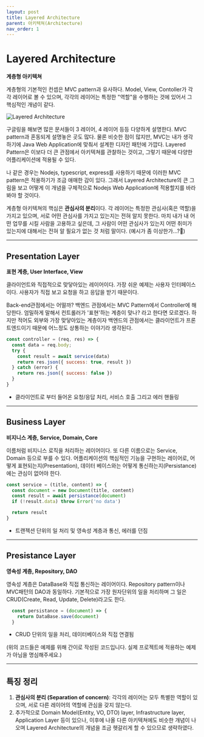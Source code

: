 ```yaml
---
layout: post
title: Layered Architecture
parent: 아키텍쳐(Architecture)
nav_order: 1
---
```


# Layered Architecture
**계층형 아키텍쳐**

계층형의 기본적인 컨셉은 MVC pattern과 유사하다. Model, View, Contoller가 각각 레이어로 볼 수 있으며, 각각의 레이어는 특정한 "역할"을 수행하는 것에 있어서 그 핵심적인 개념이 같다.

![Layered Architecture](../../../assets/images/architecture_layered.png)

구글링을 해보면 많은 문서들이 3 레이어, 4 레이어 등등 다양하게 설명한다. MVC pattern과 혼동되게 설명놓은 곳도 많다. 물론 비슷한 점이 많지만, MVC는 내가 생각하기에 Java Web Application에 맞춰서 설계한 디자인 패턴에 가깝다. Layered Pattern은 이보다 더 큰 관점에서 아키텍쳐를 관찰하는 것이고, 그렇기 때문에 다양한 어플리케이션에 적용될 수 있다.

나 같은 경우는 Nodejs, typescript, express를 사용하기 때문에 이러한 MVC pattern은 적용하기가 조금 애매한 감이 있다. 그래서 Layered Architecture의 큰 그림을 보고 어떻게 이 개념을 구체적으로  Nodejs Web Application에 적용할지를 바라봐야 할 것이다.

계층형 아키텍쳐의 핵심은 **관심사의 분리**이다. 각 레이어는 특정한 관심사(혹은 역할)을 가지고 있으며, 서로 어떤 관심사를 가지고 있는지는 전혀 알지 못한다.
마치 내가 내 어떤 업무를 시킬 사람을 고용하고 싶은데, 그 사람이 어떤 관심사가 있는지 어떤 취미가 있는지에 대해서는 전혀 알 필요가 없는 것 처럼 말이다. (예시가 좀 이상한가...?🤔)

* * *

## Presentation Layer
**표현 계층, User Interface, View**

클라이언트와 직접적으로 맞닿아있는 레이어이다. 가장 쉬운 예제는 사용자 인터페이스이다. 사용자가 직접 보고 요청을 하고 응답을 받기 때문이다.

Back-end관점에서는 어떨까?
백엔드 관점에서는 MVC Pattern에서 Controller에 해당한다. 엄밀하게 말해서 컨트롤러가 '표현'하는 계층이 맞나? 라고 한다면 모르겠다. 하지만 적어도 외부와 가장 맞닿아있는 계층이자 백엔드의 관점에서는 클라이언트가 프론트엔드이기 때문에 어느정도 상통하는 이야기라 생각된다.
```javascript
const controller = (req, res) => {
  const data = req.body;
  try {
    const result = await service(data)
    return res.json({ success: true, result })
  } catch (error) {
    return res.json({ success: false })
  }
}
```
* 클라이언트로 부터 들어온 요청/응답 처리, 서비스 호출 그리고 에러 핸들링

* * *

## Business Layer
**비지니스 계층, Service, Domain, Core**

이름처럼 비지니스 로직을 처리하는 레이어이다. 또 다른 이름으로는 Service, Domain 등으로 부를 수 있다. 어플리케이션의 핵심적인 기능을 구현하는 레이어로, 어떻게 표현되는지(Presentation), 데이터 베이스와는 어떻게 통신하는지(Persistance)에는 관심이 없어야 한다.
```javascript
const service = (title, content) => {
  const document = new Document(title, content)
  const result = await persistance(document)
  if (!result.data) throw Error('no data')

  return result
}
```
* 트랜젝션 단위의 일 처리 및 영속성 계층과 통신, 에러를 던짐

* * *

## Presistance Layer
**영속성 계층, Repository, DAO**

영속성 계층은 DataBase와 직접 통신하는 레이어이다. Repository pattern이나 MVC패턴의 DAO과 동일하다. 기본적으로 가장 원자단위의 일을 처리하며 그 일은 CRUD(Create, Read, Update, Delete)라고도 한다.
```javascript
  const persistance = (document) => {
    return DataBase.save(document)
  }
```
* CRUD 단위의 일을 처리, 데이터베이스와 직접 연결됨

(위의 코드들은 예제를 위해 간이로 작성된 코드입니다. 실제 프로젝트에 적용하는 예제가 아님을 명심해주세요.)

* * *

## 특징 정리
1. **관심사의 분리 (Separation of concern)**: 각각의 레이어는 모두 특별한 역할이 있으며, 서로 다른 레이어의 역할에 관심을 갖지 않는다.
2. 추가적으로 Domain Model(Entity, VO, DTO) layer, Infrastructure layer, Application Layer 등이 있으나, 이후에 나올 다른 아키텍쳐에도 비슷한 개념이 나오며 Layered Architecture의 개념을 조금 헷갈리게 할 수 있으므로 생략하였다.






